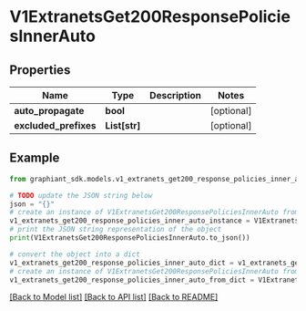 # V1ExtranetsGet200ResponsePoliciesInnerAuto


## Properties

Name | Type | Description | Notes
------------ | ------------- | ------------- | -------------
**auto_propagate** | **bool** |  | [optional] 
**excluded_prefixes** | **List[str]** |  | [optional] 

## Example

```python
from graphiant_sdk.models.v1_extranets_get200_response_policies_inner_auto import V1ExtranetsGet200ResponsePoliciesInnerAuto

# TODO update the JSON string below
json = "{}"
# create an instance of V1ExtranetsGet200ResponsePoliciesInnerAuto from a JSON string
v1_extranets_get200_response_policies_inner_auto_instance = V1ExtranetsGet200ResponsePoliciesInnerAuto.from_json(json)
# print the JSON string representation of the object
print(V1ExtranetsGet200ResponsePoliciesInnerAuto.to_json())

# convert the object into a dict
v1_extranets_get200_response_policies_inner_auto_dict = v1_extranets_get200_response_policies_inner_auto_instance.to_dict()
# create an instance of V1ExtranetsGet200ResponsePoliciesInnerAuto from a dict
v1_extranets_get200_response_policies_inner_auto_from_dict = V1ExtranetsGet200ResponsePoliciesInnerAuto.from_dict(v1_extranets_get200_response_policies_inner_auto_dict)
```
[[Back to Model list]](../README.md#documentation-for-models) [[Back to API list]](../README.md#documentation-for-api-endpoints) [[Back to README]](../README.md)


